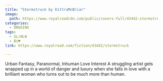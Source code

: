 ```yaml
---
title: "Stormstruck by KittraMcBriar"
image:
  path: https://www.royalroadcdn.com/public/covers-full/43442-stormstruck.jpg
categories:
  - ONGOING
tags:
  - GL/WLW
  - Bi♥
link: https://www.royalroad.com/fiction/43442/stormstruck

---
```

Urban Fantasy, Paranormal, Inhuman Love Interest
A struggling artist gets wrapped up in a world of danger and luxury when she falls in love with a brilliant woman who turns out to be much more than human.

